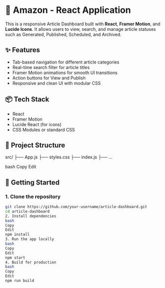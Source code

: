 # 📰 Amazon - React Application

This is a responsive Article Dashboard built with **React**, **Framer Motion**, and **Lucide Icons**. It allows users to view, search, and manage article statuses such as Generated, Published, Scheduled, and Archived.

## ✨ Features

- Tab-based navigation for different article categories
- Real-time search filter for article titles
- Framer Motion animations for smooth UI transitions
- Action buttons for View and Publish
- Responsive and clean UI with modular CSS

## 📦 Tech Stack

- React
- Framer Motion
- Lucide React (for icons)
- CSS Modules or standard CSS

## 📂 Project Structure

src/
├── App.js
├── styles.css
├── index.js
├── ...

bash
Copy
Edit

## 🚀 Getting Started

### 1. Clone the repository
```bash
git clone https://github.com/your-username/article-dashboard.git
cd article-dashboard
2. Install dependencies
bash
Copy
Edit
npm install
3. Run the app locally
bash
Copy
Edit
npm start
4. Build for production
bash
Copy
Edit
npm run build
